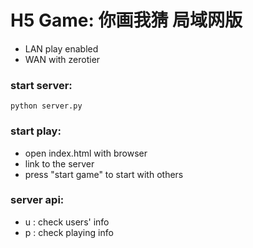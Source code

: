 # H5 Game: 你画我猜 局域网版
- LAN play enabled
- WAN with zerotier

### start server:
`python server.py`

### start play:
- open index.html with browser
- link to the server
- press "start game" to start with others

### server api:
- u : check users' info
- p : check playing info
